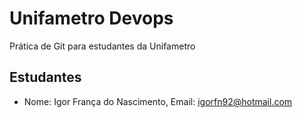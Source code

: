 # Unifametro Devops

Prática de Git para estudantes da Unifametro

## Estudantes
- Nome: Igor França do Nascimento, Email: igorfn92@hotmail.com
